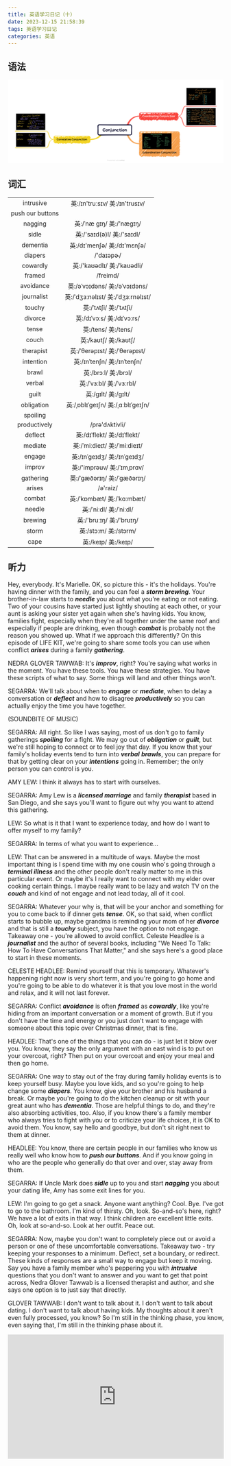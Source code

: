 ```yaml
---
title: 英语学习日记（十）
date: 2023-12-15 21:58:39
tags: 英语学习日记
categories: 英语
---
```


## 语法

![Conjunction](./english-learning-diary-10/Conjunction.png)

## 词汇

|||
|:---:|:---:|
|intrusive| 英:/ɪn'truːsɪv/ 美:/ɪn'trusɪv/|
|push our buttons| |
|nagging| 英:/ˈnæ gɪŋ/ 美:/'næɡɪŋ/|
|sidle| 英:/'saɪd(ə)l/ 美:/'saɪdl/|
|dementia| 英:/dɪ'menʃə/ 美:/dɪ'mɛnʃə/|
|diapers| /'daɪəpɚ/|
|cowardly| 英:/'kaʊədlɪ/ 美:/ˈkaʊədli/|
|framed| /freimd/|
|avoidance| 英:/əˈvɔɪdəns/ 美:/əˈvɔɪdəns/|
|journalist| 英:/ˈdʒɜːnəlɪst/ 美:/ˈdʒɜːrnəlɪst/|
|touchy| 英:/ˈtʌtʃi/ 美:/ˈtʌtʃi/|
|divorce| 英:/dɪˈvɔːs/ 美:/dɪˈvɔːrs/|
|tense| 英:/tens/ 美:/tens/|
|couch| 英:/kaʊtʃ/ 美:/kaʊtʃ/|
|therapist| 英:/ˈθerəpɪst/ 美:/ˈθerəpɪst/|
|intention| 英:/ɪnˈtenʃn/ 美:/ɪnˈtenʃn/|
|brawl| 英:/brɔːl/ 美:/brɔl/|
|verbal| 英:/ˈvɜːbl/ 美:/ˈvɜːrbl/|
|guilt| 英:/ɡɪlt/ 美:/ɡɪlt/|
|obligation| 英:/ˌɒblɪˈɡeɪʃn/ 美:/ˌɑːblɪˈɡeɪʃn/|
|spoiling| |
|productively| /prə'dʌktivli/|
|deflect| 英:/dɪˈflekt/ 美:/dɪˈflekt/|
|mediate| 英:/ˈmiːdieɪt/ 美:/ˈmiːdieɪt/|
|engage| 英:/ɪnˈɡeɪdʒ/ 美:/ɪnˈɡeɪdʒ/|
|improv| 英:/'imprəuv/ 美:/ˈɪmˌprɑv/|
|gathering| 英:/ˈɡæðərɪŋ/ 美:/ˈɡæðərɪŋ/|
|arises| /ə'raiz/|
|combat| 英:/ˈkɒmbæt/ 美:/ˈkɑːmbæt/|
|needle| 英:/ˈniːdl/ 美:/ˈniːdl/|
|brewing| 英:/'bruːɪŋ/ 美:/'brʊɪŋ/|
|storm| 英:/stɔːm/ 美:/stɔrm/|
|cape| 英:/keɪp/ 美:/keɪp/|

## 听力

Hey, everybody. It's Marielle. OK, so picture this - it's the holidays. You're having dinner with the family, and you can feel a ***storm brewing***. Your brother-in-law starts to ***needle*** you about what you're eating or not eating. Two of your cousins have started just lightly shouting at each other, or your aunt is asking your sister yet again when she's having kids. You know, families fight, especially when they're all together under the same roof and especially if people are drinking, even though ***combat*** is probably not the reason you showed up. What if we approach this differently? On this episode of LIFE KIT, we're going to share some tools you can use when conflict ***arises*** during a family ***gathering***.

NEDRA GLOVER TAWWAB: It's ***improv***, right? You're saying what works in the moment. You have these tools. You have these strategies. You have these scripts of what to say. Some things will land and other things won't.

SEGARRA: We'll talk about when to ***engage*** or ***mediate***, when to delay a conversation or ***deflect*** and how to disagree ***productively*** so you can actually enjoy the time you have together.

(SOUNDBITE OF MUSIC)

SEGARRA: All right. So like I was saying, most of us don't go to family gatherings ***spoiling*** for a fight. We may go out of ***obligation*** or ***guilt***, but we're still hoping to connect or to feel joy that day. If you know that your family's holiday events tend to turn into ***verbal*** ***brawls***, you can prepare for that by getting clear on your ***intentions*** going in. Remember; the only person you can control is you.

AMY LEW: I think it always has to start with ourselves.

SEGARRA: Amy Lew is a ***licensed marriage*** and family ***therapist*** based in San Diego, and she says you'll want to figure out why you want to attend this gathering.

LEW: So what is it that I want to experience today, and how do I want to offer myself to my family?

SEGARRA: In terms of what you want to experience...

LEW: That can be answered in a multitude of ways. Maybe the most important thing is I spend time with my one cousin who's going through a ***terminal illness*** and the other people don't really matter to me in this particular event. Or maybe it's I really want to connect with my elder over cooking certain things. I maybe really want to be lazy and watch TV on the ***couch*** and kind of not engage and not lead today, all of it cool.

SEGARRA: Whatever your why is, that will be your anchor and something for you to come back to if dinner gets ***tense***. OK, so that said, when conflict starts to bubble up, maybe grandma is reminding your mom of her ***divorce*** and that is still a ***touchy*** subject, you have the option to not engage. Takeaway one - you're allowed to avoid conflict. Celeste Headlee is a ***journalist*** and the author of several books, including "We Need To Talk: How To Have Conversations That Matter," and she says here's a good place to start in these moments.

CELESTE HEADLEE: Remind yourself that this is temporary. Whatever's happening right now is very short term, and you're going to go home and you're going to be able to do whatever it is that you love most in the world and relax, and it will not last forever.

SEGARRA: Conflict ***avoidance*** is often ***framed*** as ***cowardly***, like you're hiding from an important conversation or a moment of growth. But if you don't have the time and energy or you just don't want to engage with someone about this topic over Christmas dinner, that is fine.

HEADLEE: That's one of the things that you can do - is just let it blow over you. You know, they say the only argument with an east wind is to put on your overcoat, right? Then put on your overcoat and enjoy your meal and then go home.

SEGARRA: One way to stay out of the fray during family holiday events is to keep yourself busy. Maybe you love kids, and so you're going to help change some ***diapers***. You know, give your brother and his husband a break. Or maybe you're going to do the kitchen cleanup or sit with your great aunt who has ***dementia***. Those are helpful things to do, and they're also absorbing activities, too. Also, if you know there's a family member who always tries to fight with you or to criticize your life choices, it is OK to avoid them. You know, say hello and goodbye, but don't sit right next to them at dinner.

HEADLEE: You know, there are certain people in our families who know us really well who know how to ***push our buttons***. And if you know going in who are the people who generally do that over and over, stay away from them.

SEGARRA: If Uncle Mark does ***sidle*** up to you and start ***nagging*** you about your dating life, Amy has some exit lines for you.

LEW: I'm going to go get a snack. Anyone want anything? Cool. Bye. I've got to go to the bathroom. I'm kind of thirsty. Oh, look. So-and-so's here, right? We have a lot of exits in that way. I think children are excellent little exits. Oh, look at so-and-so. Look at her outfit. Peace out.

SEGARRA: Now, maybe you don't want to completely piece out or avoid a person or one of these uncomfortable conversations. Takeaway two - try keeping your responses to a minimum. Deflect, set a boundary, or redirect. These kinds of responses are a small way to engage but keep it moving. Say you have a family member who's peppering you with ***intrusive*** questions that you don't want to answer and you want to get that point across, Nedra Glover Tawwab is a licensed therapist and author, and she says one option is to just say that directly.

GLOVER TAWWAB: I don't want to talk about it. I don't want to talk about dating. I don't want to talk about having kids. My thoughts about it aren't even fully processed, you know? So I'm still in the thinking phase, you know, even saying that, I'm still in the thinking phase about it.

<iframe src="https://www.npr.org/player/embed/1196978388/1219103386" width="100%" height="290" frameborder="0" scrolling="no" title="NPR embedded audio player"></iframe>